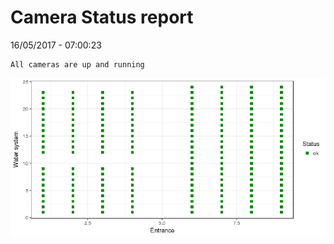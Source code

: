 Camera Status report
================
16/05/2017 - 07:00:23

    All cameras are up and running

![](camreport_files/figure-markdown_github/unnamed-chunk-2-1.png)
